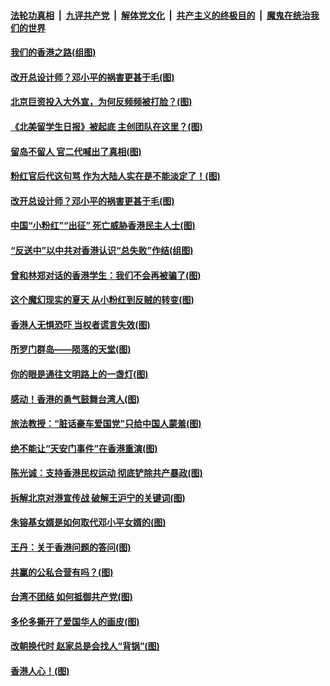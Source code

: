 ####  [法轮功真相](../../../../basic/blob/master/README.md?t=08241639) &nbsp;|&nbsp; [九评共产党](../../../../9ping.md/blob/master/README.md?t=08241639) &nbsp;|&nbsp; [解体党文化](../../../../jtdwh.md/blob/master/README.md?t=08241639)  &nbsp;|&nbsp; [共产主义的终极目的](../../../../gczydzjmd.md/blob/master/README.md?t=08241639) &nbsp;|&nbsp; [魔鬼在统治我们的世界](../../../../mgztzwmdsj.md/blob/master/README.md?t=08241639) 

#### [我们的香港之路(组图)](../pages/p4/904864.md?t=08241639) 

#### [改开总设计师？邓小平的祸害更甚于毛(图)](../pages/p4/904785.md?t=08241639) 

#### [北京巨资投入大外宣，为何反频频被打脸？(图)](../pages/p4/904789.md?t=08241639) 

#### [《北美留学生日报》被起底 主创团队在这里？(图)](../pages/p4/904760.md?t=08241639) 

#### [留岛不留人 官二代喊出了真相(图)](../pages/p4/904759.md?t=08241639) 

#### [粉红官后代这句骂 作为大陆人实在是不能淡定了！(图)](../pages/p4/904757.md?t=08241639) 

#### [改开总设计师？邓小平的祸害更甚于毛(图)](../pages/p4/904785.md?t=08241639) 

#### [中国“小粉红”“出征” 死亡威胁香港民主人士(图)](../pages/p4/904671.md?t=08241639) 

#### [“反送中”以中共对香港认识“总失败”作结(组图)](../pages/p4/904669.md?t=08241639) 

#### [曾和林郑对话的香港学生：我们不会再被骗了(图)](../pages/p4/904663.md?t=08241639) 

#### [这个魔幻现实的夏天 从小粉红到反贼的转变(图)](../pages/p4/904653.md?t=08241639) 

#### [香港人无惧恐吓 当权者谎言失效(图)](../pages/p4/904648.md?t=08241639) 

#### [所罗门群岛——陨落的天堂(图)](../pages/p4/904646.md?t=08241639) 

#### [你的眼是通往文明路上的一盏灯(图)](../pages/p4/904552.md?t=08241639) 

#### [感动！香港的勇气鼓舞台湾人(图)](../pages/p4/904548.md?t=08241639) 

#### [旅法教授：“脏话豪车爱国党”只给中国人蒙羞(图)](../pages/p4/904546.md?t=08241639) 

#### [绝不能让“天安门事件”在香港重演(图)](../pages/p4/904543.md?t=08241639) 

#### [陈光诚：支持香港民权运动 彻底铲除共产暴政(图)](../pages/p4/904542.md?t=08241639) 

#### [拆解北京对港宣传战 破解王沪宁的关键词(图)](../pages/p4/904541.md?t=08241639) 

#### [朱镕基女婿是如何取代邓小平女婿的(图)](../pages/p4/904531.md?t=08241639) 

#### [王丹：关于香港问题的答问(图)](../pages/p4/904445.md?t=08241639) 

#### [共赢的公私合营有吗？(图)](../pages/p4/904442.md?t=08241639) 

#### [台湾不团结 如何抵御共产党(图)](../pages/p4/904439.md?t=08241639) 

#### [多伦多撕开了爱国华人的画皮(图)](../pages/p4/904436.md?t=08241639) 

#### [改朝换代时 赵家总是会找人“背锅”(图)](../pages/p4/904431.md?t=08241639) 

#### [香港人心！(图)](../pages/p4/904301.md?t=08241639) 

